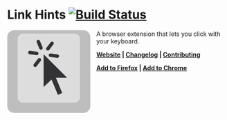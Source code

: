 # Link Hints [![Build Status][travis-badge]][travis-link]

<img src="icon.svg" alt="" align="left" style="margin-right: 1em;">

A browser extension that lets you click with your keyboard.

**[Website] | [Changelog] | [Contributing]**

**[Add to Firefox] | [Add to Chrome]**

[add to chrome]: https://lydell.github.io/LinkHints#note
[add to firefox]: https://addons.mozilla.org/firefox/addon/LinkHints/
[changelog]: https://github.com/lydell/LinkHints/issues/1
[contributing]: https://github.com/lydell/LinkHints/blob/master/CONTRIBUTING.md
[travis-badge]: https://travis-ci.com/lydell/LinkHints.svg?branch=master
[travis-link]: https://travis-ci.com/lydell/LinkHints
[website]: https://lydell.github.io/LinkHints
